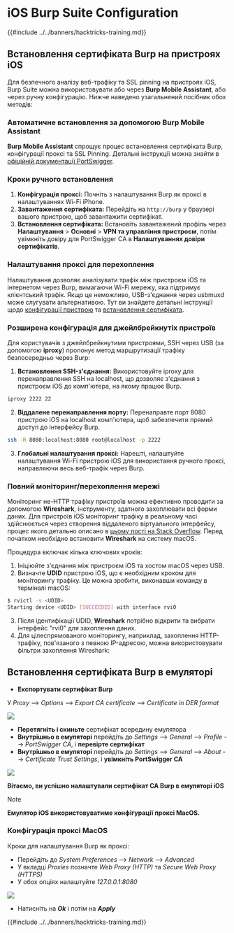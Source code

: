 # iOS Burp Suite Configuration

{{#include ../../banners/hacktricks-training.md}}

## Встановлення сертифіката Burp на пристроях iOS

Для безпечного аналізу веб-трафіку та SSL pinning на пристроях iOS, Burp Suite можна використовувати або через **Burp Mobile Assistant**, або через ручну конфігурацію. Нижче наведено узагальнений посібник обох методів:

### Автоматичне встановлення за допомогою Burp Mobile Assistant

**Burp Mobile Assistant** спрощує процес встановлення сертифіката Burp, конфігурації проксі та SSL Pinning. Детальні інструкції можна знайти в [офіційній документації PortSwigger](https://portswigger.net/burp/documentation/desktop/tools/mobile-assistant/installing).

### Кроки ручного встановлення

1. **Конфігурація проксі:** Почніть з налаштування Burp як проксі в налаштуваннях Wi-Fi iPhone.
2. **Завантаження сертифіката:** Перейдіть на `http://burp` у браузері вашого пристрою, щоб завантажити сертифікат.
3. **Встановлення сертифіката:** Встановіть завантажений профіль через **Налаштування** > **Основні** > **VPN та управління пристроєм**, потім увімкніть довіру для PortSwigger CA в **Налаштуваннях довіри сертифікатів**.

### Налаштування проксі для перехоплення

Налаштування дозволяє аналізувати трафік між пристроєм iOS та інтернетом через Burp, вимагаючи Wi-Fi мережу, яка підтримує клієнтський трафік. Якщо це неможливо, USB-з'єднання через usbmuxd може слугувати альтернативою. Тут ви знайдете детальні інструкції щодо [конфігурації пристрою](https://support.portswigger.net/customer/portal/articles/1841108-configuring-an-ios-device-to-work-with-burp) та [встановлення сертифіката](https://support.portswigger.net/customer/portal/articles/1841109-installing-burp-s-ca-certificate-in-an-ios-device).

### Розширена конфігурація для джейлбрейкнутіх пристроїв

Для користувачів з джейлбрейкнутими пристроями, SSH через USB (за допомогою **iproxy**) пропонує метод маршрутизації трафіку безпосередньо через Burp:

1.  **Встановлення SSH-з'єднання:** Використовуйте iproxy для перенаправлення SSH на localhost, що дозволяє з'єднання з пристроєм iOS до комп'ютера, на якому працює Burp.

```bash
iproxy 2222 22
```

2.  **Віддалене перенаправлення порту:** Перенаправте порт 8080 пристрою iOS на localhost комп'ютера, щоб забезпечити прямий доступ до інтерфейсу Burp.

```bash
ssh -R 8080:localhost:8080 root@localhost -p 2222
```

3.  **Глобальні налаштування проксі:** Нарешті, налаштуйте налаштування Wi-Fi пристрою iOS для використання ручного проксі, направляючи весь веб-трафік через Burp.

### Повний моніторинг/перехоплення мережі

Моніторинг не-HTTP трафіку пристроїв можна ефективно проводити за допомогою **Wireshark**, інструменту, здатного захоплювати всі форми даних. Для пристроїв iOS моніторинг трафіку в реальному часі здійснюється через створення віддаленого віртуального інтерфейсу, процес якого детально описано в [цьому пості на Stack Overflow](https://stackoverflow.com/questions/9555403/capturing-mobile-phone-traffic-on-wireshark/33175819#33175819). Перед початком необхідно встановити **Wireshark** на систему macOS.

Процедура включає кілька ключових кроків:

1. Ініціюйте з'єднання між пристроєм iOS та хостом macOS через USB.
2. Визначте **UDID** пристрою iOS, що є необхідним кроком для моніторингу трафіку. Це можна зробити, виконавши команду в терміналі macOS:
```bash
$ rvictl -s <UDID>
Starting device <UDID> [SUCCEEDED] with interface rvi0
```
3. Після ідентифікації UDID, **Wireshark** потрібно відкрити та вибрати інтерфейс "rvi0" для захоплення даних.  
4. Для цілеспрямованого моніторингу, наприклад, захоплення HTTP-трафіку, пов'язаного з певною IP-адресою, можна використовувати фільтри захоплення Wireshark:

## Встановлення сертифіката Burp в емуляторі

- **Експортувати сертифікат Burp**

У _Proxy_ --> _Options_ --> _Export CA certificate_ --> _Certificate in DER format_

![](<../../images/image (534).png>)

- **Перетягніть і скиньте** сертифікат всередину емулятора  
- **Внутрішньо в емуляторі** перейдіть до _Settings_ --> _General_ --> _Profile_ --> _PortSwigger CA_, і **перевірте сертифікат**  
- **Внутрішньо в емуляторі** перейдіть до _Settings_ --> _General_ --> _About_ --> _Certificate Trust Settings_, і **увімкніть PortSwigger CA**

![](<../../images/image (1048).png>)

**Вітаємо, ви успішно налаштували сертифікат CA Burp в емуляторі iOS**

> [!NOTE]  
> **Емулятор iOS використовуватиме конфігурації проксі MacOS.**

### Конфігурація проксі MacOS

Кроки для налаштування Burp як проксі:

- Перейдіть до _System Preferences_ --> _Network_ --> _Advanced_  
- У вкладці _Proxies_ позначте _Web Proxy (HTTP)_ та _Secure Web Proxy (HTTPS)_  
- У обох опціях налаштуйте _127.0.0.1:8080_

![](<../../images/image (431).png>)

- Натисніть на _**Ok**_ і потім на _**Apply**_  


{{#include ../../banners/hacktricks-training.md}}
